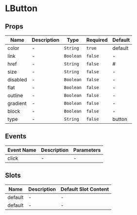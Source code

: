 # LButton

## Props

<!-- @vuese:LButton:props:start -->
|Name|Description|Type|Required|Default|
|---|---|---|---|---|
|color|-|`String`|`true`|default|
|link|-|`Boolean`|`false`|-|
|href|-|`String`|`false`|#|
|size|-|`String`|`false`|-|
|disabled|-|`Boolean`|`false`|-|
|flat|-|`Boolean`|`false`|-|
|outline|-|`Boolean`|`false`|-|
|gradient|-|`Boolean`|`false`|-|
|block|-|`Boolean`|`false`|-|
|type|-|`String`|`false`|button|

<!-- @vuese:LButton:props:end -->


## Events

<!-- @vuese:LButton:events:start -->
|Event Name|Description|Parameters|
|---|---|---|
|click|-|-|

<!-- @vuese:LButton:events:end -->


## Slots

<!-- @vuese:LButton:slots:start -->
|Name|Description|Default Slot Content|
|---|---|---|
|default|-|-|
|default|-|-|

<!-- @vuese:LButton:slots:end -->


